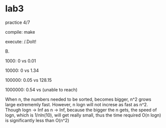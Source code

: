 # lab3
practice 4/7

compile:
make

execute:
/.DoIt!

B.

1000:
0 vs 0.01

10000:
0 vs 1.34

100000:
0.05 vs 128.15

1000000:
0.54 vs (unable to reach)

When n, the numbers needed to be sorted, becomes bigger, n^2 grows large extrememly fast.
However, n logn will not increse as fast as n^2. Though logn -> Inf as n -> Inf,
because the bigger the n gets, the speed of logn, which is 1/nln(10), will get really small, thus 
the time required O(n logn) is significantly less than O(n^2)
